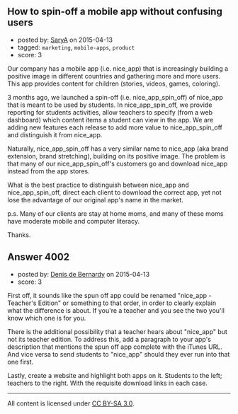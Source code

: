 ## How to spin-off a mobile app without confusing users

- posted by: [SaryA](https://stackexchange.com/users/1645588/sarya) on 2015-04-13
- tagged: `marketing`, `mobile-apps`, `product`
- score: 3

Our company has a mobile app (i.e. nice_app) that is increasingly building a positive image in different countries and gathering more and more users. This app provides content for children (stories, videos, games, coloring).

3 months ago, we launched a spin-off (i.e. nice_app_spin_off) of nice_app that is meant to be used by students. In nice_app_spin_off, we provide reporting for students activities, allow teachers to specify (from a web dashboard) which content items a student can view in the app. We are adding new features each release to add more value to nice_app_spin_off and distinguish it from nice_app.

Naturally, nice_app_spin_off has a very similar name to nice_app (aka brand extension, brand stretching), building on its positive image. The problem is that many of our nice_app_spin_off's customers go and download nice_app instead from the app stores.

What is the best practice to distinguish between nice_app and nice_app_spin_off, direct each client to download the correct app, yet not lose the advantage of our original app's name in the market.

p.s. Many of our clients are stay at home moms, and many of these moms have moderate mobile and computer literacy.

Thanks.


## Answer 4002

- posted by: [Denis de Bernardy](https://stackexchange.com/users/182468/denis-de-bernardy) on 2015-04-13
- score: 3

First off, it sounds like the spun off app could be renamed "nice_app - Teacher's Edition" or something to that order, in order to clearly explain what the difference is about. If you're a teacher and you see the two you'll know which one is for you.

There is the additional possibility that a teacher hears about "nice_app" but not its teacher edition. To address this, add a paragraph to your app's description that mentions the spun off app complete with the iTunes URL. And vice versa to send students to "nice_app" should they ever run into that one first.

Lastly, create a website and highlight both apps on it. Students to the left; teachers to the right. With the requisite download links in each case.



---

All content is licensed under [CC BY-SA 3.0](https://creativecommons.org/licenses/by-sa/3.0/).
